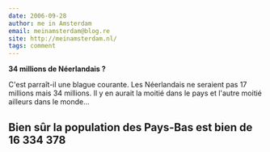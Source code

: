 ```yaml
---
date: 2006-09-28
author: me in Amsterdam
email: meinamsterdam@blog.re
site: http://meinamsterdam.nl/
tags: comment
---
```


<!-- TB -->
<p><strong>34 millions de Néerlandais ?</strong></p>
<p>C'est parraît-il une blague courante. Les Néerlandais ne seraient pas 17 millions mais 34 millions. Il y en aurait la moitié dans le pays et l'autre moitié ailleurs dans le monde...


Bien sûr la population des Pays-Bas est bien de 16 334 378</p>
---